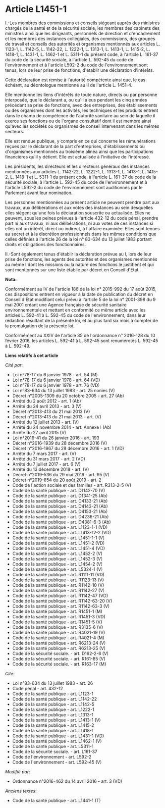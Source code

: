 # Article L1451-1

I.-Les membres des commissions et conseils siégeant auprès des ministres chargés de la santé et de la sécurité sociale, les
membres des cabinets des ministres ainsi que les dirigeants, personnels de direction et d'encadrement et les membres des
instances collégiales, des commissions, des groupes de travail et conseils des autorités et organismes mentionnés aux
articles L. 1123-1, L. 1142-5, L. 1142-22, L. 1222-1, L. 1313-1, L. 1413-1, 
L. 1415-2, L. 1418-1, L. 1431-1, L. 1462-1 et L. 5311-1 du présent code, à l'article L. 161-37 du code de la sécurité
sociale, à l'article L. 592-45 du code de l'environnement et à l'article L592-2 du code de l'environnement sont tenus, lors
de leur prise de fonctions, d'établir une déclaration d'intérêts. 

Cette déclaration est remise à l'autorité compétente ainsi que, le cas échéant, au déontologue mentionné au II de l'article
L. 1451-4. 

Elle mentionne les liens d'intérêts de toute nature, directs ou par personne interposée, que le déclarant a, ou qu'il a eus
pendant les cinq années précédant sa prise de fonctions, avec des entreprises, des établissements ou des organismes dont les
activités, les techniques et les produits entrent dans le champ de compétence de l'autorité sanitaire au sein de laquelle il
exerce ses fonctions ou de l'organe consultatif dont il est membre ainsi qu'avec les sociétés ou organismes de conseil
intervenant dans les mêmes secteurs. 

Elle est rendue publique, y compris en ce qui concerne les rémunérations reçues par le déclarant de la part d'entreprises,
d'établissements ou d'organismes mentionnés au troisième alinéa ainsi que les participations financières qu'il y détient.
Elle est actualisée à l'initiative de l'intéressé. 

Les présidents, les directeurs et les directeurs généraux des instances mentionnées aux articles L. 1142-22, L. 1222-1, L.
1313-1, L. 1413-1, L. 1415-2, L. 1418-1 et L. 5311-1 du présent code, à l'article L. 161-37 du code de la sécurité sociale, à
l'article L. 592-45 du code de l'environnement et à l'article L592-2 du code de l'environnement sont auditionnés par le
Parlement avant leur nomination. 

Les personnes mentionnées au présent article ne peuvent prendre part aux travaux, aux délibérations et aux votes des
instances au sein desquelles elles siègent qu'une fois la déclaration souscrite ou actualisée. Elles ne peuvent, sous les
peines prévues à l'article 432-12 du code pénal, prendre part ni aux travaux, ni aux délibérations, ni aux votes de ces
instances si elles ont un intérêt, direct ou indirect, à l'affaire examinée. Elles sont tenues au secret et à la discrétion
professionnels dans les mêmes conditions que celles définies à l'article 26 de la loi n° 83-634 du 13 juillet 1983 portant
droits et obligations des fonctionnaires. 

II.-Sont également tenus d'établir la déclaration prévue au I, lors de leur prise de fonctions, les agents des autorités et
des organismes mentionnés au même I dont les missions ou la nature des fonctions le justifient et qui sont mentionnés sur une
liste établie par décret en Conseil d'Etat.

**Nota:**

Conformément au IV de l'article 186 de la loi n° 2015-992 du 17 août 2015, ces dispositions entrent en vigueur à la date de
publication du décret en Conseil d'Etat modifiant celui prévu à l'article 5 de la loi n° 2001-398 du 9 mai 2001 créant une
Agence française de sécurité sanitaire environnementale et mettant en conformité ce même article avec les articles L. 592-41
à L. 592-45 du code de l'environnement, dans leur rédaction résultant de la présente loi, et au plus tard six mois à compter
de la promulgation de la présente loi.

Conformément au XXIV de l'article 35 de l'ordonnance n° 2016-128 du 10 février 2016, les articles L. 592-41 à L. 592-45 sont
renumérotés L. 592-45 à L. 592-49.

**Liens relatifs à cet article**

_Cité par_:

  - Loi n°78-17 du 6 janvier 1978 - art. 54 (M)
  - Loi n°78-17 du 6 janvier 1978 - art. 64 (VD)
  - Loi n°78-17 du 6 janvier 1978 - art. 76 (VD)
  - Loi n°83-634 du 13 juillet 1983 - art. 25 nonies (V)
  - Décret n°2005-1309 du 20 octobre 2005 - art. 27 (Ab)
  - Arrêté du 2 août 2012 - art. 1 (Ab)
  - Arrêté du 24 avril 2013 - art. 3 (V)
  - Décret n°2013-413 du 21 mai 2013 (V)
  - Décret n°2013-413 du 21 mai 2013 - art. (V)
  - Arrêté du 12 juillet 2013 - art. (V)
  - Arrêté du 24 novembre 2014 - art. Annexe I (Ab)
  - Arrêté du 27 avril 2015 (V)
  - Loi n°2016-41 du 26 janvier 2016 - art. 193
  - Décret n°2016-1939 du 28 décembre 2016 (V)
  - Décret n°2016-1967 du 28 décembre 2016 - art. 1 (VD)
  - Arrêté du 7 mars 2017 - art. (V)
  - Arrêté du 31 mars 2017 - art. 2 (VD)
  - Arrêté du 7 juillet 2017 - art. 6 (V)
  - Arrêté du 13 décembre 2018 - art. (V)
  - Décret n°2019-536 du 29 mai 2019 - art. 95 (V)
  - Décret n°2019-854 du 20 août 2019 - art. 2
  - Code de l'action sociale et des familles - art. R313-2-5 (V)
  - Code de la santé publique - art. D1142-70 (V)
  - Code de la santé publique - art. D1341-25 (Ab)
  - Code de la santé publique - art. D4133-21 (Ab)
  - Code de la santé publique - art. D4143-21 (Ab)
  - Code de la santé publique - art. D4153-21 (Ab)
  - Code de la santé publique - art. D4236-21 (Ab)
  - Code de la santé publique - art. D4381-6-3 (Ab)
  - Code de la santé publique - art. L1123-1-1 (VD)
  - Code de la santé publique - art. L1413-12-2 (VD)
  - Code de la santé publique - art. L1451-1-1 (V)
  - Code de la santé publique - art. L1451-2 (VD)
  - Code de la santé publique - art. L1451-4 (VD)
  - Code de la santé publique - art. L1452-2 (V)
  - Code de la santé publique - art. L1452-3 (V)
  - Code de la santé publique - art. L1454-2 (V)
  - Code de la santé publique - art. L5324-1 (V)
  - Code de la santé publique - art. R1111-11 (VD)
  - Code de la santé publique - art. R1123-13 (V)
  - Code de la santé publique - art. R1142-10 (V)
  - Code de la santé publique - art. R1142-27 (V)
  - Code de la santé publique - art. R1142-47 (VD)
  - Code de la santé publique - art. R1142-63-20 (V)
  - Code de la santé publique - art. R1142-63-3 (V)
  - Code de la santé publique - art. R1451-1 (M)
  - Code de la santé publique - art. R1451-3 (VD)
  - Code de la santé publique - art. R1451-5 (V)
  - Code de la santé publique - art. R3135-6 (V)
  - Code de la santé publique - art. R4021-19 (V)
  - Code de la santé publique - art. R4021-4 (M)
  - Code de la santé publique - art. R6213-24 (V)
  - Code de la santé publique - art. R6213-25 (V)
  - Code de la sécurité sociale. - art. D162-2-6 (V)
  - Code de la sécurité sociale. - art. R161-85 (V)
  - Code de la sécurité sociale. - art. R163-17 (M)

_Cite_:

  - Loi n°83-634 du 13 juillet 1983 - art. 26
  - Code pénal - art. 432-12
  - Code de la santé publique - art. L1123-1
  - Code de la santé publique - art. L1142-22
  - Code de la santé publique - art. L1142-5
  - Code de la santé publique - art. L1222-1
  - Code de la santé publique - art. L1313-1
  - Code de la santé publique - art. L1413-1 (V)
  - Code de la santé publique - art. L1415-2
  - Code de la santé publique - art. L1418-1
  - Code de la santé publique - art. L1431-1 (VD)
  - Code de la santé publique - art. L1462-1 (V)
  - Code de la santé publique - art. L5311-1
  - Code de la sécurité sociale. - art. L161-37
  - Code de l'environnement - art. L592-2
  - Code de l'environnement - art. L592-45 (V)

_Modifié par_:

  - Ordonnance n°2016-462 du 14 avril 2016 - art. 3 (VD)

_Anciens textes_:

  - Code de la santé publique - art. L1441-1 (T)
